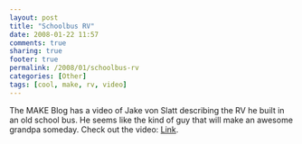 ```yaml
---
layout: post
title: "Schoolbus RV"
date: 2008-01-22 11:57
comments: true
sharing: true
footer: true
permalink: /2008/01/schoolbus-rv
categories: [Other]
tags: [cool, make, rv, video]
---
```

The MAKE Blog has a video of Jake von Slatt describing the RV he built in an old school bus.  He seems like the kind of guy that will make an awesome grandpa someday.  Check out the video: <a href="http://blog.makezine.com/archive/2008/01/jake_von_slatts_rv.html">Link</a>.

